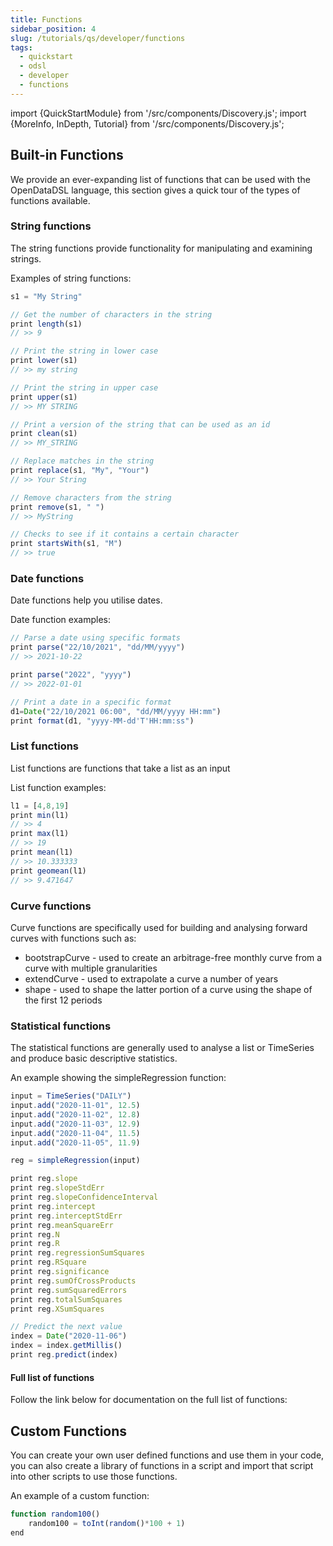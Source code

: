 ```yaml
---
title: Functions
sidebar_position: 4
slug: /tutorials/qs/developer/functions
tags:
  - quickstart
  - odsl
  - developer
  - functions
---
```

import {QuickStartModule} from '/src/components/Discovery.js';
import {MoreInfo, InDepth, Tutorial} from '/src/components/Discovery.js';

<QuickStartModule text="This quickstart module provides a tour of the built-in functions and shows you how to create your own." />

## Built-in Functions
We provide an ever-expanding list of functions that can be used with the OpenDataDSL language, this section gives a quick tour of the types of functions available.

### String functions
The string functions provide functionality for manipulating and examining strings.

Examples of string functions:
```js
s1 = "My String"

// Get the number of characters in the string
print length(s1)
// >> 9

// Print the string in lower case
print lower(s1)
// >> my string

// Print the string in upper case
print upper(s1)
// >> MY STRING

// Print a version of the string that can be used as an id
print clean(s1)
// >> MY_STRING

// Replace matches in the string
print replace(s1, "My", "Your")
// >> Your String

// Remove characters from the string
print remove(s1, " ")
// >> MyString

// Checks to see if it contains a certain character
print startsWith(s1, "M")
// >> true
```
<InDepth href="/docs/odsl/function/strings" />

### Date functions
Date functions help you utilise dates.

Date function examples:
```js
// Parse a date using specific formats
print parse("22/10/2021", "dd/MM/yyyy")
// >> 2021-10-22

print parse("2022", "yyyy")
// >> 2022-01-01

// Print a date in a specific format
d1=Date("22/10/2021 06:00", "dd/MM/yyyy HH:mm")
print format(d1, "yyyy-MM-dd'T'HH:mm:ss")
```

<InDepth href="/docs/odsl/function/date" />

### List functions
List functions are functions that take a list as an input

List function examples:
```js
l1 = [4,8,19]
print min(l1)
// >> 4
print max(l1)
// >> 19
print mean(l1)
// >> 10.333333
print geomean(l1)
// >> 9.471647
```

<InDepth href="/docs/odsl/function/list" />

### Curve functions
Curve functions are specifically used for building and analysing forward curves with functions such as:
* bootstrapCurve - used to create an arbitrage-free monthly curve from a curve with multiple granularities
* extendCurve - used to extrapolate a curve a number of years
* shape - used to shape the latter portion of a curve using the shape of the first 12 periods

<InDepth href="/docs/odsl/function/curve" />


### Statistical functions
The statistical functions are generally used to analyse a list or TimeSeries and produce basic descriptive statistics.

An example showing the simpleRegression function:
```js
input = TimeSeries("DAILY")
input.add("2020-11-01", 12.5)
input.add("2020-11-02", 12.8)
input.add("2020-11-03", 12.9)
input.add("2020-11-04", 11.5)
input.add("2020-11-05", 11.9)

reg = simpleRegression(input)

print reg.slope
print reg.slopeStdErr
print reg.slopeConfidenceInterval
print reg.intercept
print reg.interceptStdErr
print reg.meanSquareErr
print reg.N
print reg.R
print reg.regressionSumSquares
print reg.RSquare
print reg.significance
print reg.sumOfCrossProducts
print reg.sumSquaredErrors
print reg.totalSumSquares
print reg.XSumSquares

// Predict the next value
index = Date("2020-11-06")
index = index.getMillis()
print reg.predict(index)
```

<InDepth href="/docs/odsl/function/statistics" />

#### Full list of functions
Follow the link below for documentation on the full list of functions:

<MoreInfo href="/docs/product/developer/odsl/Functions/all/" />

## Custom Functions
You can create your own user defined functions and use them in your code, you can also create a library of functions in a script and import that script into other scripts to use those functions.

An example of a custom function:
```js
function random100()
    random100 = toInt(random()*100 + 1)
end
```

<InDepth href="/docs/odsl/function/udf" />

